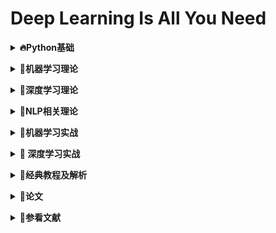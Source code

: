 # **Deep Learning Is All You Need**

<b><details><summary>🔥Python基础</summary></b>

- [01.**基础**](Python/01.base)
  - [**01.快速入门(ipynb)**](01-Python/01.base/01Quick_Start.ipynb)/[**01.快速入门(md)**](01-Python/01.base/01Quick_Start.md)
  
  - [**02.数字(ipynb)**](01-Python/01.base/02number.ipynb)/[**02.数字(md)**](01-Python/01.base/02number.md)
  
  - [**03字符串(ipynb)**](01-Python/01.base/03string.ipynb)/[**03字符串(md)**](01-Python/01.base/03string.md)
  
  - [**04列表(ipynb)**](01-Python/01.base/04list_base.ipynb)/[**04列表(md)**](01-Python/01.base/04list_base.md)
  
  - [**05列表02(ipynb)**](01-Python/01.base/05list_pro.ipynb)/[**05列表02(md)**](01-Python/01.base/05list_pro.md)
  
  - [**06字典(ipynb)**](01-Python/01.base/06dict.ipynb)/[**06字典(md)**](01-Python/01.base/06dict.md)

</details>

<b><details><summary>🍞机器学习理论</summary></b>

- 更新中

</details>

<b><details><summary>🍣深度学习理论</summary></b>

- 更新中

</details>

<b><details><summary>🍰NLP相关理论</summary></b>

- 更新中

</details>

<b><details><summary>🍱机器学习实战</summary></b>

- 更新中

</details>

<b><details><summary>🍺 深度学习实战</summary></b>

- 更新中

</details>

<b><details><summary>🍭经典教程及解析</summary></b>

- **CS230:深度学习**
  - [**YouTube链接**](https://www.youtube.com/watch?v=PySo_6S4ZAg&list=PLoROMvodv4rOABXSygHTsbvUz4G_YQhOb)
  - [**Bilibili链接**](https://www.bilibili.com/video/av59184396/)
  - [**相关课件**](http://cs230.stanford.edu/)

</details>

<b><details><summary>📖论文</summary></b>

- 更新中

</details>

<b><details><summary>📖参看文献</summary></b>

- **参考书籍**
	- [**Python编程从入门到实践**](https://item.jd.com/11993134.html)


- **参考网站**
	- [**廖雪峰的Python教程**](https://www.liaoxuefeng.com/wiki/1016959663602400)

</details>